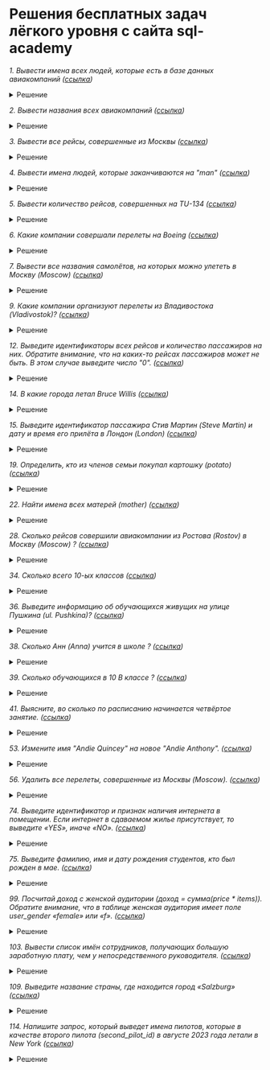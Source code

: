 # Решения бесплатных задач лёгкого уровня с сайта sql-academy 

*1. Вывести имена всех людей, которые есть в базе данных авиакомпаний ([ссылка](https://sql-academy.org/ru/trainer/tasks/1))*

<details>
<summary>Решение</summary>

``` sql
SELECT name
FROM Passenger
```
</details>

*2. Вывести названия всеx авиакомпаний ([ссылка](https://sql-academy.org/ru/trainer/tasks/2))*

<details>
<summary>Решение</summary>

``` sql
SELECT name
FROM Company;
```
</details>

*3. Вывести все рейсы, совершенные из Москвы ([ссылка](https://sql-academy.org/ru/trainer/tasks/3))*

<details>
<summary>Решение</summary>

``` sql
SELECT *
FROM Trip
WHERE town_from LIKE 'Moscow'
```
</details>

*4. Вывести имена людей, которые заканчиваются на "man" ([ссылка](https://sql-academy.org/ru/trainer/tasks/4))*

<details>
<summary>Решение</summary>

``` sql
SELECT name
FROM Passenger
WHERE name LIKE '%man'
```
</details>

*5. Вывести количество рейсов, совершенных на TU-134 ([ссылка](https://sql-academy.org/ru/trainer/tasks/5))*

<details>
<summary>Решение</summary>

``` sql
SELECT COUNT(plane) AS COUNT
FROM Trip
WHERE plane = 'TU-134'
```
</details>

*6. Какие компании совершали перелеты на Boeing ([ссылка](https://sql-academy.org/ru/trainer/tasks/6))*

<details>
<summary>Решение</summary>

``` sql
SELECT DISTINCT name
FROM Company
	INNER JOIN Trip ON Company.id = Trip.Company
WHERE Trip.plane = 'Boeing'
```
</details>

*7. Вывести все названия самолётов, на которых можно улететь в Москву (Moscow) ([ссылка](https://sql-academy.org/ru/trainer/tasks/7))*

<details>
<summary>Решение</summary>

``` sql
SELECT DISTINCT plane
FROM Trip
WHERE town_to = 'Moscow'
```
</details>

*9. Какие компании организуют перелеты из Владивостока (Vladivostok)? ([ссылка](https://sql-academy.org/ru/trainer/tasks/9))*

<details>
<summary>Решение</summary>

``` sql
SELECT name
FROM Company
	INNER JOIN Trip ON Company.id = Trip.company
WHERE town_to = 'Vladivostok'
```
</details>

*12. Выведите идентификаторы всех рейсов и количество пассажиров на них. Обратите внимание, что на каких-то рейсах пассажиров может не быть. В этом случае выведите число "0". ([ссылка](https://sql-academy.org/ru/trainer/tasks/12))*

<details>
<summary>Решение</summary>

``` sql
SELECT trip,
	IF(COUNT(passenger) = 0, 0, SUM(passenger)) AS COUNT
FROM Pass_in_trip
GROUP BY trip;
```
</details>

*14. В какие города летал Bruce Willis ([ссылка](https://sql-academy.org/ru/trainer/tasks/14))*

<details>
<summary>Решение</summary>

``` sql
SELECT town_to
FROM trip
	JOIN Pass_in_trip ON Trip.id = Pass_in_trip.trip
	JOIN Passenger ON Pass_in_trip.passenger = Passenger.id
WHERE name = 'Bruce Willis';
```
</details>

*15. Выведите идентификатор пассажира Стив Мартин (Steve Martin) и дату и время его прилёта в Лондон (London) ([ссылка](https://sql-academy.org/ru/trainer/tasks/15))*

<details>
<summary>Решение</summary>

``` sql
SELECT time_in
FROM trip
	JOIN Pass_in_trip ON Trip.id = Pass_in_trip.trip
	JOIN Passenger ON Pass_in_trip.passenger = Passenger.id
WHERE Passenger.name = 'Steve Martin'
	AND Trip.town_to = 'London';
```
</details>

*19. Определить, кто из членов семьи покупал картошку (potato) ([ссылка](https://sql-academy.org/ru/trainer/tasks/19))*

<details>
<summary>Решение</summary>

``` sql
SELECT DISTINCT STATUS
FROM FamilyMembers
	JOIN Payments ON FamilyMembers.member_id = Payments.family_member
	JOIN Goods ON Payments.good = Goods.good_id
WHERE good_name = 'potato';
```
</details>

*22. Найти имена всех матерей (mother) ([ссылка](https://sql-academy.org/ru/trainer/tasks/22))*

<details>
<summary>Решение</summary>

``` sql
SELECT member_name
FROM FamilyMembers
WHERE STATUS = 'mother';
```
</details>

*28. Сколько рейсов совершили авиакомпании из Ростова (Rostov) в Москву (Moscow) ? ([ссылка](https://sql-academy.org/ru/trainer/tasks/28))*

<details>
<summary>Решение</summary>

``` sql
SELECT COUNT(*) AS COUNT
FROM trip
WHERE town_from = 'Rostov'
	AND town_to = 'Moscow';
```
</details>

*34. Сколько всего 10-ых классов ([ссылка](https://sql-academy.org/ru/trainer/tasks/34))*

<details>
<summary>Решение</summary>

``` sql
SELECT COUNT(name) AS 'count'
FROM class
WHERE name LIKE '10%';
```
</details>

*36. Выведите информацию об обучающихся живущих на улице Пушкина (ul. Pushkina)? ([ссылка](https://sql-academy.org/ru/trainer/tasks/36))*

<details>
<summary>Решение</summary>

``` sql
SELECT *
FROM Student
WHERE address LIKE '%ul. Pushkina%';
```
</details>

*38. Сколько Анн (Anna) учится в школе ? ([ссылка](https://sql-academy.org/ru/trainer/tasks/38))*

<details>
<summary>Решение</summary>

``` sql
SELECT COUNT(*) AS COUNT
FROM Student
WHERE first_name = 'Anna';
```
</details>

*39. Сколько обучающихся в 10 B классе ? ([ссылка](https://sql-academy.org/ru/trainer/tasks/39))*

<details>
<summary>Решение</summary>

``` sql
SELECT COUNT(student) AS COUNT
FROM Student_in_class
	JOIN Class ON Student_in_class.class = Class.id
WHERE Class.name = '10 B';
```
</details>

*41. Выясните, во сколько по расписанию начинается четвёртое занятие. ([ссылка](https://sql-academy.org/ru/trainer/tasks/41))*

<details>
<summary>Решение</summary>

``` sql
SELECT DISTINCT start_pair
FROM Timepair
	JOIN Schedule ON Timepair.id = Schedule.number_pair
WHERE number_pair = '4';
```
</details>

*53. Измените имя "Andie Quincey" на новое "Andie Anthony". ([ссылка](https://sql-academy.org/ru/trainer/tasks/53))*

<details>
<summary>Решение</summary>

``` sql
UPDATE FamilyMembers
SET member_name = 'Andie Anthony'
WHERE member_name = 'Andie Quincey';
```
</details>

*56. Удалить все перелеты, совершенные из Москвы (Moscow). ([ссылка](https://sql-academy.org/ru/trainer/tasks/56))*

<details>
<summary>Решение</summary>

``` sql
DELETE FROM trip
WHERE town_from = 'Moscow';
```
</details>

*74. Выведите идентификатор и признак наличия интернета в помещении. Если интернет в сдаваемом жилье присутствует, то выведите «YES», иначе «NO». ([ссылка](https://sql-academy.org/ru/trainer/tasks/74))*

<details>
<summary>Решение</summary>

``` sql
SELECT id,
	IF(has_internet = 1, 'YES', 'NO') AS has_internet
FROM Rooms
```
</details>


*75. Выведите фамилию, имя и дату рождения студентов, кто был рожден в мае. ([ссылка](https://sql-academy.org/ru/trainer/tasks/75))*

<details>
<summary>Решение</summary>

``` sql
SELECT last_name,
	first_name,
	birthday
FROM Student
WHERE MONTH(birthday) = 5
```
</details>

*99. Посчитай доход с женской аудитории (доход = сумма(price * items)). Обратите внимание, что в таблице женская аудитория имеет поле user_gender «female» или «f». ([ссылка](https://sql-academy.org/ru/trainer/tasks/99))*

<details>
<summary>Решение</summary>

``` sql
SELECT SUM(amount) AS income_from_female
FROM (
		SELECT SUM(price * items) AS amount
		FROM Purchases
		WHERE user_gender LIKE '%f%'
		GROUP BY user_gender
	) AS time_table #LIMIT 1
```
</details>

*103. Вывести список имён сотрудников, получающих большую заработную плату, чем у непосредственного руководителя. ([ссылка](https://sql-academy.org/ru/trainer/tasks/103))*

<details>
<summary>Решение</summary>

``` sql
SELECT name
FROM Employee AS e
	INNER JOIN (
		SELECT id,
			salary
		FROM Employee
	) AS b ON e.chief_id = b.id
WHERE e.salary > b.salary
```
</details>

*109. Выведите название страны, где находится город «Salzburg» ([ссылка](https://sql-academy.org/ru/trainer/tasks/109))*

<details>
<summary>Решение</summary>

``` sql
SELECT co.name AS country_name
FROM regions r
	JOIN cities c ON r.id = c.regionid
	JOIN countries co ON r.countryid = co.id
WHERE c.name = 'Salzburg'
```
</details>

*114. Напишите запрос, который выведет имена пилотов, которые в качестве второго пилота (second_pilot_id) в августе 2023 года летали в New York ([ссылка](https://sql-academy.org/ru/trainer/tasks/114))*

<details>
<summary>Решение</summary>

``` sql
SELECT name
FROM Pilots
	INNER JOIN Flights ON pilot_id = second_pilot_id
WHERE destination = 'New York'
	AND YEAR(flight_date) = 2023
	AND MONTH(flight_date) = 08
```
</details>
